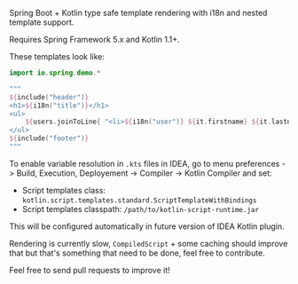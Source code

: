 Spring Boot + Kotlin type safe template rendering with i18n and nested template support.

Requires Spring Framework 5.x and Kotlin 1.1+.

These templates look like:

```kotlin
import io.spring.demo.*

"""
${include("header")}
<h1>${i18n("title")}</h1>
<ul>
	${users.joinToLine{ "<li>${i18n("user")} ${it.firstname} ${it.lastname}</li>" }}
</ul>
${include("footer")}
"""
```

To enable variable resolution in `.kts` files in IDEA, go to menu preferences -> Build, Execution, Deployement -> Compiler -> Kotlin Compiler and set:
 - Script templates class: `kotlin.script.templates.standard.ScriptTemplateWithBindings`
 - Script templates classpath: `/path/to/kotlin-script-runtime.jar`
 
This will be configured automatically in future version of IDEA Kotlin plugin.

Rendering is currently slow, `CompiledScript` + some caching should improve that but that's
something that need to be done, feel free to contribute.

Feel free to send pull requests to improve it!
